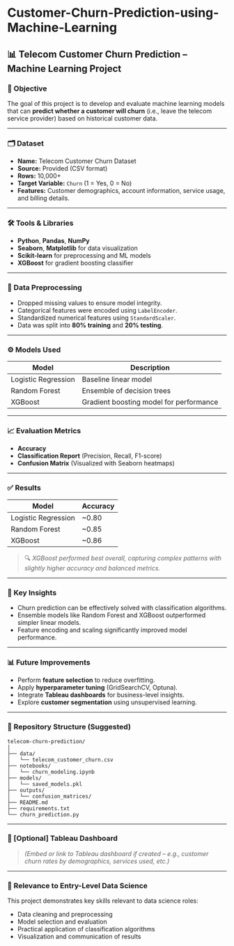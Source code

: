 # Customer-Churn-Prediction-using-Machine-Learning
## 📊 Telecom Customer Churn Prediction – Machine Learning Project

### 🧠 Objective
The goal of this project is to develop and evaluate machine learning models that can **predict whether a customer will churn** (i.e., leave the telecom service provider) based on historical customer data.

---

### 🗂 Dataset
- **Name:** Telecom Customer Churn Dataset  
- **Source:** Provided (CSV format)  
- **Rows:** 10,000+  
- **Target Variable:** `Churn` (1 = Yes, 0 = No)  
- **Features:** Customer demographics, account information, service usage, and billing details.

---

### 🛠️ Tools & Libraries
- **Python**, **Pandas**, **NumPy**
- **Seaborn**, **Matplotlib** for data visualization
- **Scikit-learn** for preprocessing and ML models
- **XGBoost** for gradient boosting classifier

---

### 🔄 Data Preprocessing
- Dropped missing values to ensure model integrity.
- Categorical features were encoded using `LabelEncoder`.
- Standardized numerical features using `StandardScaler`.
- Data was split into **80% training** and **20% testing**.

---

### ⚙️ Models Used
| Model                 | Description                             |
|----------------------|-----------------------------------------|
| Logistic Regression  | Baseline linear model                   |
| Random Forest        | Ensemble of decision trees              |
| XGBoost              | Gradient boosting model for performance |

---

### 📈 Evaluation Metrics
- **Accuracy**
- **Classification Report** (Precision, Recall, F1-score)
- **Confusion Matrix** (Visualized with Seaborn heatmaps)

---

### ✅ Results

| Model               | Accuracy   |
|--------------------|------------|
| Logistic Regression| ~0.80      |
| Random Forest      | ~0.85      |
| XGBoost            | ~0.86      |

> 🔍 *XGBoost performed best overall, capturing complex patterns with slightly higher accuracy and balanced metrics.*

---

### 📌 Key Insights
- Churn prediction can be effectively solved with classification algorithms.
- Ensemble models like Random Forest and XGBoost outperformed simpler linear models.
- Feature encoding and scaling significantly improved model performance.

---

### 📊 Future Improvements
- Perform **feature selection** to reduce overfitting.
- Apply **hyperparameter tuning** (GridSearchCV, Optuna).
- Integrate **Tableau dashboards** for business-level insights.
- Explore **customer segmentation** using unsupervised learning.

---

### 📁 Repository Structure (Suggested)

```
telecom-churn-prediction/
│
├── data/
│   └── telecom_customer_churn.csv
├── notebooks/
│   └── churn_modeling.ipynb
├── models/
│   └── saved_models.pkl
├── outputs/
│   └── confusion_matrices/
├── README.md
├── requirements.txt
└── churn_prediction.py
```

---

### 🔗 [Optional] Tableau Dashboard
> *(Embed or link to Tableau dashboard if created – e.g., customer churn rates by demographics, services used, etc.)*

---

### 💼 Relevance to Entry-Level Data Science
This project demonstrates key skills relevant to data science roles:
- Data cleaning and preprocessing
- Model selection and evaluation
- Practical application of classification algorithms
- Visualization and communication of results
